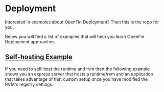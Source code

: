 # Deployment
Interested in examples about OpenFin Deployment? Then this is the repo for you. 

Below you will find a list of examples that will help you learn OpenFin Deployment approaches.

## [Self-hosting Example](self-hosting-example/README.md)

If you need to self-host the runtime and rvm then the following example shows you an express server that hosts a runtime/rvm and an application that takes advantage of that custom setup once you have modified 
the RVM's registry settings.
